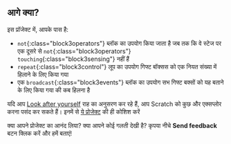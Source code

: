 ## आगे क्या?

इस प्रॉजेक्ट में, आपके पास है:
+ `not`{:class="block3operators"} ब्लॉक का उपयोग किया जाता है जब तक कि वे स्टेज पर एक दूसरे से `not`{:class="block3operators"} `touching`{:class="block3sensing"} नहीं हैं
+ `repeat`{:class="block3control"} लूप का उपयोग गिफ्ट बॉक्सस को एक नियत संख्या में हिलाने के लिए किया गया
+ एक `broadcast`{:class="block3events"} ब्लॉक का उपयोग सभ गिफ्ट बक्सों को यह बताने के लिए किया गया की कब हिलना है

यदि आप [Look after yourself](https://projects.raspberrypi.org/hi-IN/pathways/look-after-yourself) राह का अनुसरण कर रहे हैं, आप Scratch को कुछ और एक्सप्लोर करना पसंद कर सकते हैं। इनमें से [ये प्रोजेक्ट](https://projects.raspberrypi.org/hi-IN/projects?software%5B%5D=scratch) की ही कोशिश करें

क्या आपने प्रोजेक्ट का आनंद लिया? क्या आपने कोई गलती देखी है? कृपया नीचे **Send feedback** बटन क्लिक करें और हमें बताएं!
